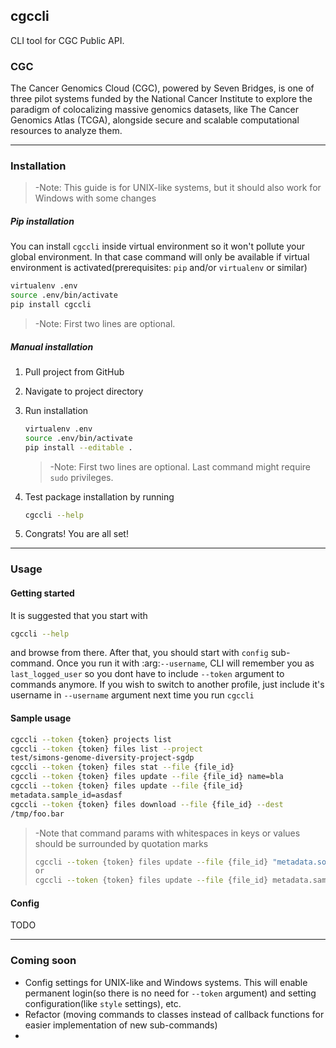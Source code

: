 ## cgccli
CLI tool for CGC Public API. 

### CGC
The Cancer Genomics Cloud (CGC), powered by Seven Bridges, is one of three pilot systems funded by the National Cancer 
Institute to explore the paradigm of colocalizing massive genomics datasets, like The Cancer Genomics Atlas (TCGA), 
alongside secure and scalable computational resources to analyze them.
___

### Installation
>-Note: This guide is for UNIX-like systems, but it should also work for Windows with some changes

##### Pip installation

You can install `cgccli` inside virtual environment so it won't pollute your global environment. In that 
case command will only be available if virtual environment is activated(prerequisites: `pip` and/or `virtualenv` 
or similar)
    
```bash
virtualenv .env
source .env/bin/activate
pip install cgccli
```
>-Note: First two lines are optional.

##### Manual installation
1) Pull project from GitHub
2) Navigate to project directory
3) Run installation
    
    ```bash
    virtualenv .env
    source .env/bin/activate
    pip install --editable .
    ```
    >-Note: First two lines are optional. Last command might require `sudo` privileges.
        
4) Test package installation by running 
    ```bash
    cgccli --help
    ```

5) Congrats! You are all set! 

___

### Usage
#### Getting started
It is suggested that you start with
```bash
cgccli --help
```
and browse from there. After that, you should start with `config` sub-command. Once you run it with :arg:`--username`, 
CLI will remember you as `last_logged_user` so you dont have to include `--token` argument to commands anymore.
If you wish to switch to another profile, just include it's username in `--username` argument next time you run `cgccli`

#### Sample usage
```bash
cgccli --token {token} projects list
cgccli --token {token} files list --project
test/simons-genome-diversity-project-sgdp
cgccli --token {token} files stat --file {file_id}
cgccli --token {token} files update --file {file_id} name=bla
cgccli --token {token} files update --file {file_id}
metadata.sample_id=asdasf
cgccli --token {token} files download --file {file_id} --dest
/tmp/foo.bar
```
>-Note that command params with whitespaces in keys or values should be surrounded by quotation marks
>```bash
>cgccli --token {token} files update --file {file_id} "metadata.some field=blah blah"
>or
>cgccli --token {token} files update --file {file_id} metadata.sample_id="value with whitespace"
>```
#### Config
TODO

___

### Coming soon
- Config settings for UNIX-like and Windows systems. This will enable permanent login(so there is no need for `--token`
 argument) and setting configuration(like `style` settings), etc. 
- Refactor (moving commands to classes instead of callback functions for easier implementation of new sub-commands)
- 


